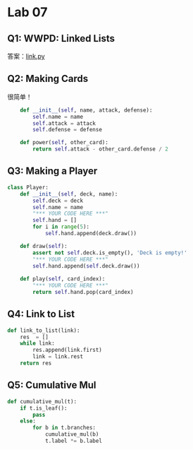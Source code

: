 # Lab 07

## Q1: WWPD: Linked Lists

答案：[link.py](https://github.com/rainjw/cs61a/blob/master/lab/lab07/tests/link.py)

## Q2: Making Cards

很简单！

```python
    def __init__(self, name, attack, defense):
        self.name = name
        self.attack = attack
        self.defense = defense
```

```python
    def power(self, other_card):
        return self.attack - other_card.defense / 2
```

## Q3: Making a Player

```python
class Player:
    def __init__(self, deck, name):
        self.deck = deck
        self.name = name
        "*** YOUR CODE HERE ***"
        self.hand = []
        for i in range(5):
            self.hand.append(deck.draw())

    def draw(self):
        assert not self.deck.is_empty(), 'Deck is empty!'
        "*** YOUR CODE HERE ***"
        self.hand.append(self.deck.draw())
    
    def play(self, card_index):
        "*** YOUR CODE HERE ***"
        return self.hand.pop(card_index)
```

## Q4: Link to List

```python
def link_to_list(link):
    res  = []
    while link:
        res.append(link.first)
        link = link.rest
    return res
```

## Q5: Cumulative Mul

```python
def cumulative_mul(t):
    if t.is_leaf():
        pass
    else:
        for b in t.branches:
            cumulative_mul(b)
            t.label *= b.label
```

